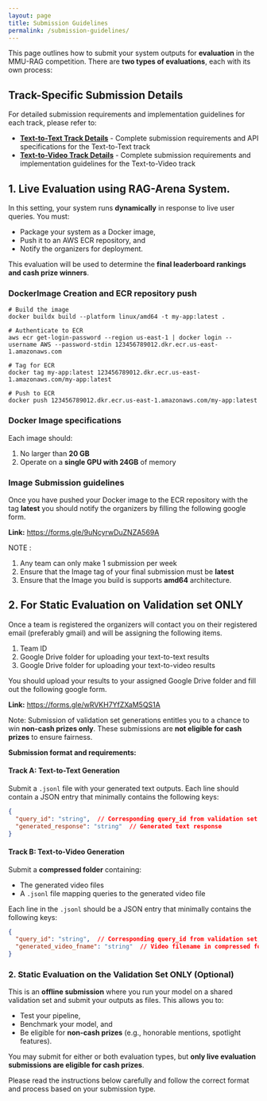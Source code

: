 ```yaml
---
layout: page
title: Submission Guidelines
permalink: /submission-guidelines/
---
```



This page outlines how to submit your system outputs for **evaluation** in the MMU-RAG competition. There are **two types of evaluations**, each with its own process:

## Track-Specific Submission Details

For detailed submission requirements and implementation guidelines for each track, please refer to:

- **[Text-to-Text Track Details](/MMU-RAGent-Preview/text-to-text)** - Complete submission requirements and API specifications for the Text-to-Text track
- **[Text-to-Video Track Details](/MMU-RAGent-Preview/text-to-video)** - Complete submission requirements and implementation guidelines for the Text-to-Video track 

## 1. Live Evaluation using RAG-Arena System. 

In this setting, your system runs **dynamically** in response to live user queries. You must:

- Package your system as a Docker image,
- Push it to an AWS ECR repository, and
- Notify the organizers for deployment.

This evaluation will be used to determine the **final leaderboard rankings and cash prize winners**.



### DockerImage Creation and ECR repository push

```
# Build the image
docker buildx build --platform linux/amd64 -t my-app:latest .

# Authenticate to ECR
aws ecr get-login-password --region us-east-1 | docker login --username AWS --password-stdin 123456789012.dkr.ecr.us-east-1.amazonaws.com

# Tag for ECR
docker tag my-app:latest 123456789012.dkr.ecr.us-east-1.amazonaws.com/my-app:latest

# Push to ECR
docker push 123456789012.dkr.ecr.us-east-1.amazonaws.com/my-app:latest
```

### Docker Image specifications

Each image should:

1. No larger than **20 GB**
2. Operate on a **single GPU with 24GB** of memory



### Image Submission guidelines

Once you have pushed your Docker image to the ECR repository with the tag **latest** you should notify the organizers by filling the following google form.

**Link:** https://forms.gle/9uNcyrwDuZNZA569A

NOTE :

1. Any team can only make 1 submission per week
2. Ensure that the Image tag of your final submission must be **latest**
3. Ensure that the Image you build is supports **amd64** architecture.



## 2. For Static Evaluation on Validation set ONLY

Once a team is registered the organizers will contact you on their registered email (preferably gmail) and will be assigning the following items.

1. Team ID
2. Google Drive folder for uploading your text-to-text results
3. Google Drive folder for uploading your text-to-video results

You should upload your results to your assigned Google Drive folder and fill out the following google form.

**Link:** https://forms.gle/wRVKH7YfZXaM5QS1A

Note: Submission of validation set generations entitles you to a chance to win **non-cash prizes only**. These submissions are **not eligible for cash prizes** to ensure fairness.

**Submission format and requirements:**



#### Track A: Text-to-Text Generation

Submit a `.jsonl` file with your generated text outputs. Each line should contain a JSON entry that minimally contains the following keys:

```json
{
  "query_id": "string",  // Corresponding query_id from validation set
  "generated_response": "string"  // Generated text response
}
```



#### Track B: Text-to-Video Generation

Submit a **compressed folder** containing:

- The generated video files
- A `.jsonl` file mapping queries to the generated video file

Each line in the `.jsonl` should be a JSON entry that minimally contains the following keys:

```json
{
  "query_id": "string",  // Corresponding query_id from validation set,
  "generated_video_fname": "string"  // Video filename in compressed folder
}
```

### 2. Static Evaluation on the Validation Set ONLY (Optional)

This is an **offline submission** where you run your model on a shared validation set and submit your outputs as files. This allows you to:

- Test your pipeline,
- Benchmark your model, and
- Be eligible for **non-cash prizes** (e.g., honorable mentions, spotlight features).

You may submit for either or both evaluation types, but **only live evaluation submissions are eligible for cash prizes**.

Please read the instructions below carefully and follow the correct format and process based on your submission type.